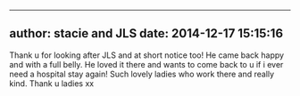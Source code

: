 
---
author: stacie and JLS
date: 2014-12-17 15:15:16
---
Thank u for looking after JLS and at short notice too! He came back happy and with a full belly. He loved it there and wants to come back to u if i ever need a hospital stay again! Such lovely ladies who work there and really kind. Thank u ladies xx

